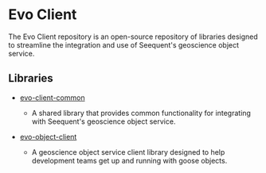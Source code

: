 # Evo Client
The Evo Client repository is an open-source repository of libraries designed to streamline the integration and use of Seequent's geoscience object service. 

## Libraries
- [evo-client-common](evo-client-common/README.md)
	- A shared library that provides common functionality for integrating with Seequent's geoscience object service. 

- [evo-object-client](evo-object-client/README.md)
	- A geoscience object service client library designed to help development teams get up and running with goose objects. 
